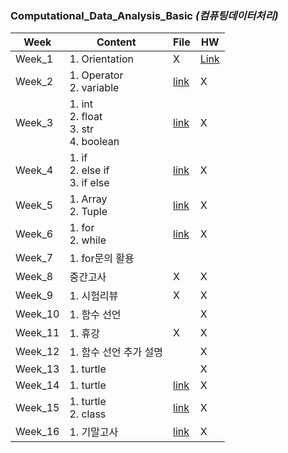 ### Computational_Data_Analysis_Basic *(컴퓨팅데이터처리)*

| Week | Content | File | HW |
| - | - | - | - |
| Week_1 | 1. Orientation | X | [Link](https://github.com/nickjw0205/semester2_2/blob/master/Computational_Data_Analysis_Basic/Week_1/1%EC%B0%A8%EA%B3%BC%EC%A0%9C.pages) |
| Week_2 | 1. Operator <br> 2. variable| [link](https://github.com/nickjw0205/semester2_2/blob/master/Computational_Data_Analysis_Basic/Week_2/introduction.py) | X |
| Week_3 | 1. int <br> 2. float <br> 3. str <br> 4. boolean | [link](https://github.com/nickjw0205/semester2_2/tree/master/Computational_Data_Analysis_Basic/Week_3) | X |
| Week_4 | 1. if <br> 2. else if <br> 3. if else | [link](https://github.com/nickjw0205/semester2_2/tree/master/Computational_Data_Analysis_Basic/Week_4) | X |
| Week_5 | 1. Array <br> 2. Tuple | [link](https://github.com/nickjw0205/semester2_2/tree/master/Computational_Data_Analysis_Basic/Week_5) | X |
| Week_6 | 1. for <br> 2. while | [link](https://github.com/nickjw0205/semester2_2/tree/master/Computational_Data_Analysis_Basic/Week_6) | X |
| Week_7 | 1. for문의 활용 | | |
| Week_8 | 중간고사 | X | X |
| Week_9 | 1. 시험리뷰 | X | X |
| Week_10 | 1. 함수 선언 |  | X |
| Week_11 | 1. 휴강 | X | X |
| Week_12 | 1. 함수 선언 추가 설명 |  | X |
| Week_13 | 1. turtle | | X |
| Week_14 | 1. turtle | [link]() | X |
| Week_15 | 1. turtle <br> 2. class | [link]() | X |
| Week_16 | 1. 기말고사 | [link]() | X |